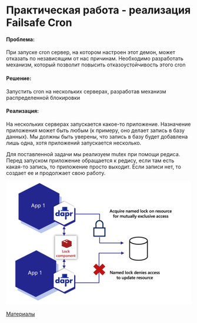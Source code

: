 # Практическая работа - реализация Failsafe Cron

#### Проблема:
При запуске cron сервер, на котором настроен этот демон, может отказать по независящим от нас причинам. Необходимо разработать механизм, который позволит повысить отказоустойчивость этого cron

#### Решение:
Запустить cron на нескольких серверах, разработав механизм распределенной блокировки

#### Реализация:
На нескольких серверах запускается какое-то приложение. Назначение приложения может быть любым (к примеру, оно делает запись в базу данных). Мы должны быть уверены, что запись в базу будет добавлена лишь одна, хотя приложений запускается несколько.

Для поставленной задачи мы реализуем mutex при помощи редиса. Перед запуском приложение обращается к редису, если там есть какая-то запись, то приложение просто выходит. Если записи нет, то создает ее и продолжает свою работу.

![alt text](lock.png)

[Материалы](Materials.MD)